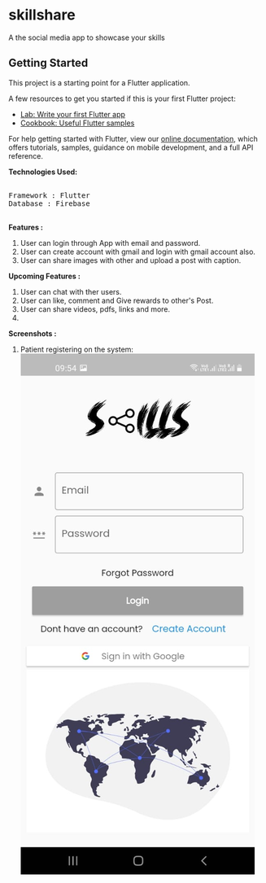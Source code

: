 # skillshare

A the social media app to showcase your skills

## Getting Started

This project is a starting point for a Flutter application.

A few resources to get you started if this is your first Flutter project:

- [Lab: Write your first Flutter app](https://flutter.dev/docs/get-started/codelab)
- [Cookbook: Useful Flutter samples](https://flutter.dev/docs/cookbook)

For help getting started with Flutter, view our
[online documentation](https://flutter.dev/docs), which offers tutorials,
samples, guidance on mobile development, and a full API reference.

<b>Technologies Used:</b>

<pre>

Framework : Flutter
Database : Firebase

</pre>

<b> Features :</b>

1.  User can login through App with email and password.
2.  User can create account with gmail and login with gmail account also.
3.  User can share images with other and upload a post with caption.

<b> Upcoming Features :</b>

1.  User can chat with ther users.
2.  User can like, comment and Give rewards to other's Post.
3.  User can share videos, pdfs, links and more.
4.

<b>Screenshots :</b>

1. Patient registering on the system:
   ![alt text](<https://github.com/codewithmitesh/shareSKILLS/blob/main/Screenshots/WhatsApp%20Image%202022-06-05%20at%2010.10.07%20AM%20(1).jpeg>)

